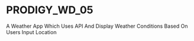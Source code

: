 # PRODIGY_WD_05
A Weather App Which Uses API And Display Weather Conditions Based On Users Input Location
